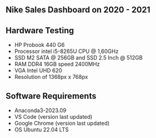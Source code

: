 ## Nike Sales Dashboard on 2020 - 2021

## Hardware Testing
- HP Probook 440 G6
- Processor intel i5-8265U CPU @ 1,60GHz
- SSD M2 SATA @ 256GB and SSD 2.5 Inch @ 512GB
- RAM DDR4 16GB speed 2400MHz
- VGA Intel UHD 620
- Resolution of 1368px x 768px

## Software Requirements
- Anaconda3-2023.09
- VS Code (version last updated)
- Google Chrome (version last updated)
- OS Ubuntu 22.04 LTS